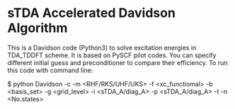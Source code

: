 sTDA Accelerated Davidson Algorithm
===================================

This is a Davidson code (Python3) to solve excitation energies in TDA_TDDFT scheme.
It is based on PySCF pilot codes.
You can specify different initial guess and preconditioner to compare their efficiency.
To run this code with command line:

$ python Davidson -c <xyzfile> -m <RHF/RKS/UHF/UKS> -f <xc_functiomal> -b <basis_set>
-g <grid_level> -i <sTDA_A/diag_A> -p <sTDA_A/diag_A> -t <tolerance> -n <No.states>
